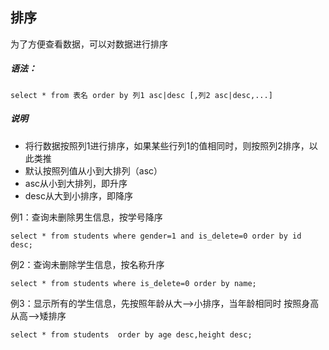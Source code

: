 ## 排序

为了方便查看数据，可以对数据进行排序

##### 语法：

```
select * from 表名 order by 列1 asc|desc [,列2 asc|desc,...]
```

##### 说明

- 将行数据按照列1进行排序，如果某些行列1的值相同时，则按照列2排序，以此类推
- 默认按照列值从小到大排列（asc）
- asc从小到大排列，即升序
- desc从大到小排序，即降序

例1：查询未删除男生信息，按学号降序

```
select * from students where gender=1 and is_delete=0 order by id desc;
```

例2：查询未删除学生信息，按名称升序

```
select * from students where is_delete=0 order by name;
```

例3：显示所有的学生信息，先按照年龄从大-->小排序，当年龄相同时 按照身高从高-->矮排序

```
select * from students  order by age desc,height desc;
```